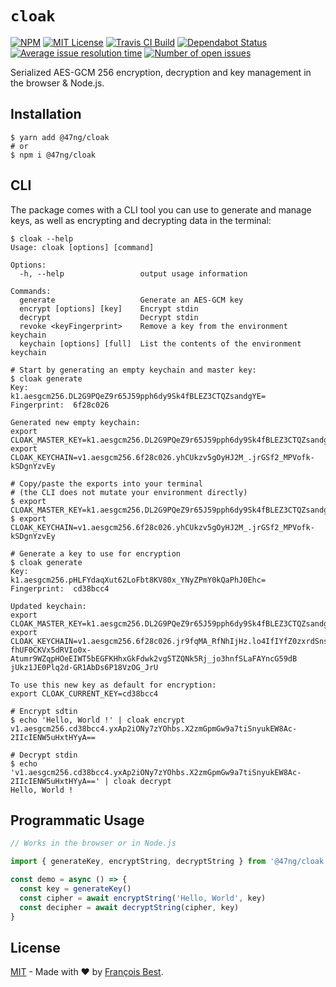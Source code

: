 # `cloak`

[![NPM](https://img.shields.io/npm/v/@47ng/cloak?color=red)](https://www.npmjs.com/package/cloak)
[![MIT License](https://img.shields.io/github/license/47ng/cloak.svg?color=blue)](https://github.com/47ng/cloak/blob/master/LICENSE)
[![Travis CI Build](https://img.shields.io/travis/com/47ng/cloak.svg)](https://travis-ci.com/47ng/cloak)
[![Dependabot Status](https://api.dependabot.com/badges/status?host=github&repo=47ng/cloak)](https://dependabot.com)
[![Average issue resolution time](https://isitmaintained.com/badge/resolution/47ng/cloak.svg)](https://isitmaintained.com/project/47ng/cloak)
[![Number of open issues](https://isitmaintained.com/badge/open/47ng/cloak.svg)](https://isitmaintained.com/project/47ng/cloak)

Serialized AES-GCM 256 encryption, decryption and key management in the browser & Node.js.

## Installation

```shell
$ yarn add @47ng/cloak
# or
$ npm i @47ng/cloak
```

## CLI

The package comes with a CLI tool you can use to generate and manage keys, as
well as encrypting and decrypting data in the terminal:

```shell
$ cloak --help
Usage: cloak [options] [command]

Options:
  -h, --help                 output usage information

Commands:
  generate                   Generate an AES-GCM key
  encrypt [options] [key]    Encrypt stdin
  decrypt                    Decrypt stdin
  revoke <keyFingerprint>    Remove a key from the environment keychain
  keychain [options] [full]  List the contents of the environment keychain

# Start by generating an empty keychain and master key:
$ cloak generate
Key:          k1.aesgcm256.DL2G9PQeZ9r65J59pph6dy9Sk4fBLEZ3CTQZsandgYE=
Fingerprint:  6f28c026

Generated new empty keychain:
export CLOAK_MASTER_KEY=k1.aesgcm256.DL2G9PQeZ9r65J59pph6dy9Sk4fBLEZ3CTQZsandgYE=
export CLOAK_KEYCHAIN=v1.aesgcm256.6f28c026.yhCUkzv5gOyHJ2M_.jrGSf2_MPVofk-kSDgnYzvEy

# Copy/paste the exports into your terminal
# (the CLI does not mutate your environment directly)
$ export CLOAK_MASTER_KEY=k1.aesgcm256.DL2G9PQeZ9r65J59pph6dy9Sk4fBLEZ3CTQZsandgYE=
$ export CLOAK_KEYCHAIN=v1.aesgcm256.6f28c026.yhCUkzv5gOyHJ2M_.jrGSf2_MPVofk-kSDgnYzvEy

# Generate a key to use for encryption
$ cloak generate
Key:          k1.aesgcm256.pHLFYdaqXut62LoFbt8KV80x_YNyZPmY0kQaPhJ0Ehc=
Fingerprint:  cd38bcc4

Updated keychain:
export CLOAK_MASTER_KEY=k1.aesgcm256.DL2G9PQeZ9r65J59pph6dy9Sk4fBLEZ3CTQZsandgYE=
export CLOAK_KEYCHAIN=v1.aesgcm256.6f28c026.jr9fqMA_RfNhIjHz.lo4IfIYfZ0zxrdSns_ibWq6YX1D5AnzN-fhUF0CKVx5dRVIo0x-Atumr9WZqpHOeEIWT5bEGFKHhxGkFdwk2vg5TZQNk5Rj_jo3hnfSLaFAYncG59dB  jUkz1JE0Plq2d-GR1AbDs6P18VzOG_JrU

To use this new key as default for encryption:
export CLOAK_CURRENT_KEY=cd38bcc4

# Encrypt sdtin
$ echo 'Hello, World !' | cloak encrypt
v1.aesgcm256.cd38bcc4.yxAp2iONy7zYOhbs.X2zmGpmGw9a7tiSnyukEW8Ac-2IIcIENW5uHxtHYyA==

# Decrypt stdin
$ echo 'v1.aesgcm256.cd38bcc4.yxAp2iONy7zYOhbs.X2zmGpmGw9a7tiSnyukEW8Ac-2IIcIENW5uHxtHYyA==' | cloak decrypt
Hello, World !
```

## Programmatic Usage

```ts
// Works in the browser or in Node.js

import { generateKey, encryptString, decryptString } from '@47ng/cloak'

const demo = async () => {
  const key = generateKey()
  const cipher = await encryptString('Hello, World', key)
  const decipher = await decryptString(cipher, key)
}
```

## License

[MIT](https://github.com/47ng/cloak/blob/master/LICENSE) - Made with ❤️ by [François Best](https://francoisbest.com).
